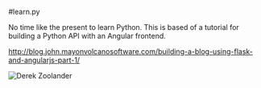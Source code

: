 #learn.py

No time like the present to learn Python. This is based of a tutorial for building a Python API with an Angular frontend.  

http://blog.john.mayonvolcanosoftware.com/building-a-blog-using-flask-and-angularjs-part-1/  

![Derek Zoolander](http://i.imgur.com/Ws21z2d.jpg)